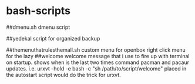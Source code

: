 # bash-scripts

##dmenu.sh
  dmenu script

##yedekal
  script for organized backup

##themenuthatrulesthemall.sh
  custom menu for openbox right click menu  for the lazy
##welcome
  welcome message that i use to fire up with terminal on startup. shows when is the last two times command pacman and pacaur updates.
  i.e. 
  urxvt -hold -e bash -c "sh /path/to/script/welcome" placed in the autostart script would do the trick for urxvt.
